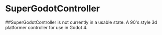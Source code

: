 # SuperGodotController
##SuperGodotController is not currently in a usable state.
A 90's style 3d platformer controller for use in Godot 4.

